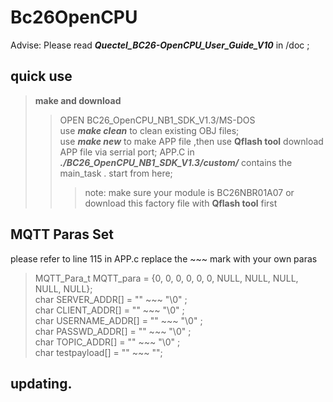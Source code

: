 # Bc26OpenCPU    
Advise: Please read ***Quectel_BC26-OpenCPU_User_Guide_V10*** in /doc ;
## quick use     
>**make and download**      
>> OPEN BC26_OpenCPU_NB1_SDK_V1.3/MS-DOS      
>> use ***make clean*** to clean existing OBJ files;    
>> use ***make new*** to make APP file ,then use **Qflash tool** download APP file via serrial port; 
>> APP.C in ***./BC26_OpenCPU_NB1_SDK_V1.3/custom/***  contains the main_task . start from here;  
>>> note: make sure your module is BC26NBR01A07 or download this factory file with **Qflash tool** first   

## MQTT Paras Set     
please refer to line 115 in APP.c replace the ~~~ mark with your own paras     
>MQTT_Para_t MQTT_para = {0, 0, 0, 0, 0, 0, NULL, NULL, NULL, NULL, NULL};      
>char SERVER_ADDR[] = "\" ~~~ \"\0" ;     
>char CLIENT_ADDR[] = "\" ~~~ \"\0" ;    
>char USERNAME_ADDR[] = "\" ~~~ \"\0" ;    
>char PASSWD_ADDR[] = "\" ~~~ \"\0" ;    
>char TOPIC_ADDR[] = "\" ~~~ \"\0" ;   
>char testpayload[] = "\" ~~~ \"";   

## updating.
